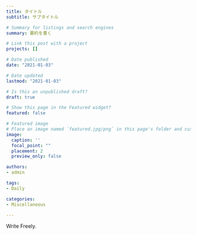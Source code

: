 ```yaml
---
title: タイトル
subtitle: サブタイトル

# Summary for listings and search engines
summary: 要約を書く

# Link this post with a project
projects: []

# Date published
date: "2021-01-03"

# Date updated
lastmod: "2021-01-03"

# Is this an unpublished draft?
draft: true

# Show this page in the Featured widget?
featured: false

# Featured image
# Place an image named `featured.jpg/png` in this page's folder and customize its options here.
image:
  caption: ''
  focal_point: ""
  placement: 2
  preview_only: false

authors:
- admin

tags:
- Daily

categories:
- Miscellaneous

---
```


Write Freely.
